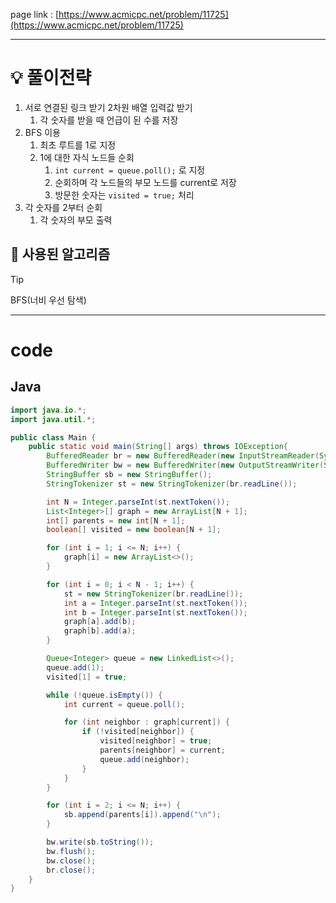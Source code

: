
page link : [https://www.acmicpc.net/problem/11725](https://www.acmicpc.net/problem/11725)

---

# 💡 풀이전략

1. 서로 연결된 링크 받기 2차원 배열 입력값 받기
    1. 각 숫자를 받을 때 언급이 된 수를 저장
2. BFS 이용
    1. 최초 루트를 1로 지정
    2. 1에 대한 자식 노드들 순회
        1. `int current = queue.poll();` 로 지정
        2. 순회하며 각 노드들의 부모 노드를 current로 저장
        3. 방문한 숫자는 `visited = true;` 처리
3. 각 숫자를 2부터 순회
    1. 각 숫자의 부모 출력

## 🎨 사용된 알고리즘

> [!tip]
> BFS(너비 우선 탐색)

---

# code

## Java

```java
import java.io.*;
import java.util.*;

public class Main {
    public static void main(String[] args) throws IOException{
        BufferedReader br = new BufferedReader(new InputStreamReader(System.in));
        BufferedWriter bw = new BufferedWriter(new OutputStreamWriter(System.out));
        StringBuffer sb = new StringBuffer();
        StringTokenizer st = new StringTokenizer(br.readLine());

        int N = Integer.parseInt(st.nextToken());
        List<Integer>[] graph = new ArrayList[N + 1];
        int[] parents = new int[N + 1];
        boolean[] visited = new boolean[N + 1];

        for (int i = 1; i <= N; i++) {
            graph[i] = new ArrayList<>();
        }

        for (int i = 0; i < N - 1; i++) {
            st = new StringTokenizer(br.readLine());
            int a = Integer.parseInt(st.nextToken());
            int b = Integer.parseInt(st.nextToken());
            graph[a].add(b);
            graph[b].add(a);
        }

        Queue<Integer> queue = new LinkedList<>();
        queue.add(1);
        visited[1] = true;

        while (!queue.isEmpty()) {
            int current = queue.poll();

            for (int neighbor : graph[current]) {
                if (!visited[neighbor]) {
                    visited[neighbor] = true;
                    parents[neighbor] = current;
                    queue.add(neighbor);
                }
            }
        }

        for (int i = 2; i <= N; i++) {
            sb.append(parents[i]).append("\n");
        }

        bw.write(sb.toString());
        bw.flush();
        bw.close();
        br.close();
    }
}
```
